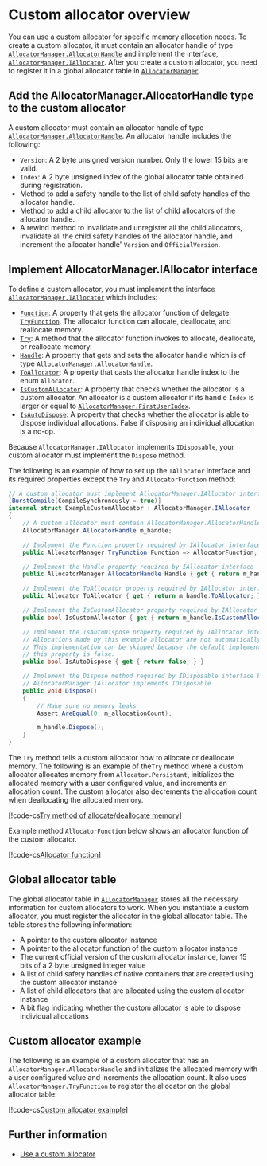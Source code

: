 # Custom allocator overview

You can use a custom allocator for specific memory allocation needs. To create a custom allocator, it must contain an allocator handle of type [`AllocatorManager.AllocatorHandle`](xref:Unity.Collections.AllocatorManager.AllocatorHandle) and implement the interface, [`AllocatorManager.IAllocator`](xref:Unity.Collections.AllocatorManager.IAllocator). After you create a custom allocator, you need to register it in a global allocator table in [`AllocatorManager`](xref:Unity.Collections.AllocatorManager).

## Add the AllocatorManager.AllocatorHandle type to the custom allocator

A custom allocator must contain an allocator handle of type [`AllocatorManager.AllocatorHandle`](xref:Unity.Collections.AllocatorManager.AllocatorHandle). An allocator handle includes the following:

* `Version`: A 2 byte unsigned version number. Only the lower 15 bits are valid.
* `Index`: A 2 byte unsigned index of the global allocator table obtained during registration.
* Method to add a safety handle to the list of child safety handles of the allocator handle.
* Method to add a child allocator to the list of child allocators of the allocator handle.
* A rewind method to invalidate and unregister all the child allocators, invalidate all the child safety handles of the allocator handle, and increment the allocator handle' `Version` and `OfficialVersion`.

## Implement AllocatorManager.IAllocator interface

To define a custom allocator, you must implement the interface [`AllocatorManager.IAllocator`](xref:Unity.Collections.AllocatorManager.IAllocator) which includes: 

* [`Function`](xref:Unity.Collections.AllocatorManager.IAllocator.Function): A property that gets the allocator function of delegate [`TryFunction`](xref:Unity.Collections.AllocatorManager.TryFunction). The allocator function can allocate, deallocate, and reallocate memory.
* [`Try`](xref:Unity.Collections.AllocatorManager.IAllocator.Try(Unity.Collections.AllocatorManager.Block@)): A method that the allocator function invokes to allocate, deallocate, or reallocate memory.
* [`Handle`](xref:Unity.Collections.AllocatorManager.IAllocator.Handle): A property that gets and sets the allocator handle which is of type [`AllocatorManager.AllocatorHandle`](xref:Unity.Collections.AllocatorManager.AllocatorHandle).
* [`ToAllocator`](xref:Unity.Collections.AllocatorManager.IAllocator.ToAllocator): A property that casts the allocator handle index to the enum `Allocator`.
* [`IsCustomAllocator`](xref:Unity.Collections.AllocatorManager.IAllocator.IsCustomAllocator): A property that checks whether the allocator is a custom allocator. An allocator is a custom allocator if its handle `Index` is larger or equal to [`AllocatorManager.FirstUserIndex`](xref:Unity.Collections.AllocatorManager.FirstUserIndex).
* [`IsAutoDispose`](xref:Unity.Collections.AllocatorManager.AllocatorHandle.IsAutoDispose): A property that checks whether the allocator is able to dispose individual allocations. False if disposing an individual allocation is a no-op.

Because `AllocatorManager.IAllocator` implements `IDisposable`, your custom allocator must implement the `Dispose` method.

The following is an example of how to set up the `IAllocator` interface and its required properties except the `Try` and `AllocatorFunction` method:

```c#
// A custom allocator must implement AllocatorManager.IAllocator interface
[BurstCompile(CompileSynchronously = true)]
internal struct ExampleCustomAllocator : AllocatorManager.IAllocator
{
    // A custom allocator must contain AllocatorManager.AllocatorHandle
    AllocatorManager.AllocatorHandle m_handle;

    // Implement the Function property required by IAllocator interface
    public AllocatorManager.TryFunction Function => AllocatorFunction;

    // Implement the Handle property required by IAllocator interface
    public AllocatorManager.AllocatorHandle Handle { get { return m_handle; } set { m_handle = value; } }

    // Implement the ToAllocator property required by IAllocator interface
    public Allocator ToAllocator { get { return m_handle.ToAllocator; } }

    // Implement the IsCustomAllocator property required by IAllocator interface
    public bool IsCustomAllocator { get { return m_handle.IsCustomAllocator; } }

    // Implement the IsAutoDispose property required by IAllocator interface
    // Allocations made by this example allocator are not automatically disposed.
    // This implementation can be skipped because the default implementation of
    // this property is false.
    public bool IsAutoDispose { get { return false; } }

    // Implement the Dispose method required by IDisposable interface because
    // AllocatorManager.IAllocator implements IDisposable
    public void Dispose()
    {
        // Make sure no memory leaks
        Assert.AreEqual(0, m_allocationCount);

        m_handle.Dispose();
    }
}
 ```

The `Try` method tells a custom allocator how to allocate or deallocate memory. The following is an example of the`Try` method where a custom allocator allocates memory from `Allocator.Persistant`, initializes the allocated memory with a user configured value, and increments an allocation count. The custom allocator also decrements the allocation count when deallocating the allocated memory.

[!code-cs[Try method of allocate/deallocate memory](../Unity.Collections.Tests/AllocatorCustomTests.cs#allocator-custom-try)]

Example method `AllocatorFunction` below shows an allocator function of the custom allocator.

[!code-cs[Allocator function](../Unity.Collections.Tests/AllocatorCustomTests.cs#allocator-custom-allocator-function)]

## Global allocator table

The global allocator table in [`AllocatorManager`](xref:Unity.Collections.AllocatorManager) stores all the necessary information for custom allocators to work. When you instantiate a custom allocator, you must register the allocator in the global allocator table. The table stores the following information:

* A pointer to the custom allocator instance
* A pointer to the allocator function of the custom allocator instance
* The current official version of the custom allocator instance, lower 15 bits of a 2 byte unsigned integer value
* A list of child safety handles of native containers that are created using the custom allocator instance
* A list of child allocators that are allocated using the custom allocator instance
* A bit flag indicating whether the custom allocator is able to dispose individual allocations

## Custom allocator example

The following is an example of a custom allocator that has an `AllocatorManager.AllocatorHandle` and initializes the allocated memory with a user configured value and increments the allocation count. It also uses `AllocatorManager.TryFunction` to register the allocator on the global allocator table:

[!code-cs[Custom allocator example](../Unity.Collections.Tests/AllocatorCustomTests.cs#allocator-custom-example)]

## Further information

* [Use a custom allocator](allocator-custom-use.md)
